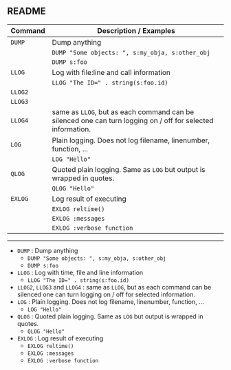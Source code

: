 ## README


| Command | Description / Examples |
| --- | --- |
| `DUMP` | Dump anything |
| | `DUMP "Some objects: ", s:my_obja, s:other_obj` |
| | `DUMP s:foo` |
| `LLOG` | Log with file:line and call information |
| | `LLOG "The ID=" . string(s:foo.id)` |
| `LLOG2` | |
| `LLOG3` | |
| `LLOG4` | same as `LLOG`, but as each command can be silenced one can turn logging on / off for selected information. |
| `LOG` | Plain logging. Does not log filename, linenumber, function, ... |
| | `LOG "Hello"` |
| `QLOG` | Quoted plain logging. Same as `LOG` but output is wrapped in quotes. |
| | `QLOG "Hello"` |
| `EXLOG` | Log result of executing |
| | `EXLOG reltime()` |
| | `EXLOG :messages` |
| | `EXLOG :verbose function` |

---









* `DUMP`  : Dump anything
    * `DUMP "Some objects: ", s:my_obja, s:other_obj`
    * `DUMP s:foo`
* `LLOG`  : Log with time, file and line information
    * `LLOG "The ID=" . string(s:foo.id)`
* `LLOG2`, `LLOG3` and `LLOG4` : same as `LLOG`, but as each command can be silenced one can turn logging on / off for selected information.
* `LOG`   : Plain logging. Does not log filename, linenumber, function, ...
    * `LOG "Hello"`
* `QLOG`  : Quoted plain logging. Same as `LOG` but output is wrapped in quotes.
    * `QLOG "Hello"`
* `EXLOG` : Log result of executing
    * `EXLOG reltime()`
    * `EXLOG :messages`
    * `EXLOG :verbose function`



